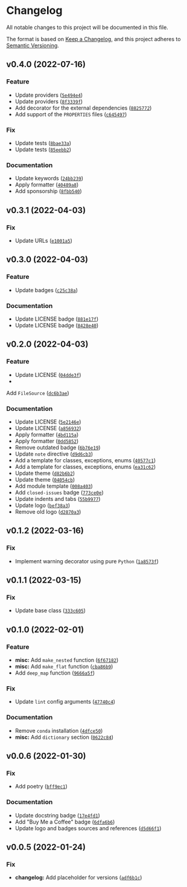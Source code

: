 # Changelog

All notable changes to this project will be documented in this file.

The format is based on [Keep a Changelog](https://keepachangelog.com/en/1.0.0/), and this project
adheres to [Semantic Versioning](https://semver.org/spec/v2.0.0.html).

<!--next-version-placeholder-->

## v0.4.0 (2022-07-16)
### Feature
* Update providers ([`5e494e4`](https://github.com/volopivoshenko/configflow/commit/5e494e4e81d281e0dfa78d96ad5bbbeab5f60236))
* Update providers ([`8f3339f`](https://github.com/volopivoshenko/configflow/commit/8f3339fe468187f6068ac917a17d6acddc026e9c))
* Add decorator for the external dependencies ([`8825772`](https://github.com/volopivoshenko/configflow/commit/88257722e0b58b0c3785c8c9581d126921944e80))
* Add support of the `PROPERTIES` files ([`c645497`](https://github.com/volopivoshenko/configflow/commit/c645497db2402b7e38fa0c0fe93800b7414ed981))

### Fix
* Update tests ([`8bae33a`](https://github.com/volopivoshenko/configflow/commit/8bae33a8e60cc4dc07ab2fdf7551e8275ea8d655))
* Update tests ([`85eebb2`](https://github.com/volopivoshenko/configflow/commit/85eebb28233e09acae5f0754472b0bcc9918ab3b))

### Documentation
* Update keywords ([`24bb239`](https://github.com/volopivoshenko/configflow/commit/24bb239e78cfe42ad3100d7bb3931bcf2548df53))
* Apply formatter ([`40489a8`](https://github.com/volopivoshenko/configflow/commit/40489a8b3bfa6d49a0bd76506dcb10a386d20395))
* Add sponsorship ([`8fbb540`](https://github.com/volopivoshenko/configflow/commit/8fbb5409fff66212210fdf4c8129d58ad8fc3538))

## v0.3.1 (2022-04-03)

### Fix

- Update
  URLs ([`e1001a5`](https://github.com/volopivoshenko/configflow/commit/e1001a57478ff7036c2fa5fd982447baf8634ee2))

## v0.3.0 (2022-04-03)

### Feature

- Update
  badges ([`c25c38a`](https://github.com/volopivoshenko/configflow/commit/c25c38a2b1c259052025dda6b77103c5a076f1c9))

### Documentation

- Update LICENSE
  badge ([`881e17f`](https://github.com/volopivoshenko/configflow/commit/881e17f9b6acb769450bf481c498707e8fddb45b))
- Update LICENSE
  badge ([`8428e40`](https://github.com/volopivoshenko/configflow/commit/8428e40fd7e19798e6cce68e7424719af758a009))

## v0.2.0 (2022-04-03)

### Feature

- Update
  LICENSE ([`04dde3f`](https://github.com/volopivoshenko/configflow/commit/04dde3f5b9981a6111900f7f544984a81ca25269))
-

Add `FileSource` ([`dc6b3ae`](https://github.com/volopivoshenko/configflow/commit/dc6b3ae7b1aaca079a357260cca65199d01b986a))

### Documentation

- Update
  LICENSE ([`5e2146e`](https://github.com/volopivoshenko/configflow/commit/5e2146e458ae5ae5eaa6854bc145ded761e0f9c1))
- Update
  LICENSE ([`a856932`](https://github.com/volopivoshenko/configflow/commit/a856932ab47b551258f19c60a5dd959e2f4ad539))
- Apply
  formatter ([`4bd115a`](https://github.com/volopivoshenko/configflow/commit/4bd115abe954114196348a1320eb2ef9484234af))
- Apply
  formatter ([`0dd5852`](https://github.com/volopivoshenko/configflow/commit/0dd5852c269c03fcbfe3134423ec2095b30c2ea6))
- Remove outdated
  badge ([`6b76e19`](https://github.com/volopivoshenko/configflow/commit/6b76e194e2242393f14ec1607659f6c0c02c50e4))
- Update `note`
  directive ([`d9d6cb3`](https://github.com/volopivoshenko/configflow/commit/d9d6cb3950c228d377f0187992cc3d59b905fd11))
- Add a template for classes, exceptions,
  enums ([`40577c1`](https://github.com/volopivoshenko/configflow/commit/40577c12ec2fd900cb84d86761e065806610c538))
- Add a template for classes, exceptions,
  enums ([`ea31c62`](https://github.com/volopivoshenko/configflow/commit/ea31c62e11c3cef3696d04ad2032a38a8d57cf0f))
- Update
  theme ([`d82b6b2`](https://github.com/volopivoshenko/configflow/commit/d82b6b2131c0a13bfe44334b0b80db5a35210e0d))
- Update
  theme ([`04054cb`](https://github.com/volopivoshenko/configflow/commit/04054cbff8c6160cbc3f8a8f5451bb7577f6fe00))
- Add module
  template ([`008a403`](https://github.com/volopivoshenko/configflow/commit/008a40353d0f1578f13cbf3ae51b0f93582d019b))
- Add `closed-issues`
  badge ([`773ce0e`](https://github.com/volopivoshenko/configflow/commit/773ce0ebdc3137d81f5843ad51ae1510b35908cd))
- Update indents and
  tabs ([`55b9977`](https://github.com/volopivoshenko/configflow/commit/55b9977ea12644681c3845e99c65f495a03274ab))
- Update
  logo ([`bef38a3`](https://github.com/volopivoshenko/configflow/commit/bef38a3eb3391582172934818db962141c4efd81))
- Remove old
  logo ([`d2870a3`](https://github.com/volopivoshenko/configflow/commit/d2870a377df9b3c55d8692cfcc02ca1f1d380fbd))

## v0.1.2 (2022-03-16)

### Fix

- Implement warning decorator using
  pure `Python` ([`1a8573f`](https://github.com/volopivoshenko/configflow/commit/1a8573fc910324ae8e8018197693384eba66e512))

## v0.1.1 (2022-03-15)

### Fix

- Update base
  class ([`333c605`](https://github.com/volopivoshenko/configflow/commit/333c605a6329825a5f6c7da96d63e73eae7df61a))

## v0.1.0 (2022-02-01)

### Feature

- **misc:** Add `make_nested`
  function ([`6f67182`](https://github.com/volopivoshenko/configflow/commit/6f67182a145c9b1b4d37694c8e0dd126ee1de9bb))
- **misc:** Add `make_flat`
  function ([`cba86b9`](https://github.com/volopivoshenko/configflow/commit/cba86b9603623ef6fe8f9dddb38f0b23de47b5f1))
- Add `deep_map`
  function ([`9666a5f`](https://github.com/volopivoshenko/configflow/commit/9666a5f0c7ec3acd77930788a22018cad0e43357))

### Fix

- Update `lint` config
  arguments ([`47740c4`](https://github.com/volopivoshenko/configflow/commit/47740c4cde892b01f788a59fc7a09f6fe05aec75))

### Documentation

- Remove `conda`
  installation ([`4dfce50`](https://github.com/volopivoshenko/configflow/commit/4dfce507ecb220ff122af94590eb845aeee08542))
- **misc:** Add `dictionary`
  section ([`0622c84`](https://github.com/volopivoshenko/configflow/commit/0622c842d4c42e69669f03d4db1dbe1b4912710d))

## v0.0.6 (2022-01-30)

### Fix

- Add
  poetry ([`bff9ec1`](https://github.com/volopivoshenko/configflow/commit/bff9ec1ccb2c7dd004aaf2e711342c8e0437eef8))

### Documentation

- Update docstring
  badge ([`17e4fd1`](https://github.com/volopivoshenko/configflow/commit/17e4fd1cd2de7776ae0594a89071a76f87b83645))
- Add "Buy Me a Coffee"
  badge ([`6dfa6b6`](https://github.com/volopivoshenko/configflow/commit/6dfa6b6d2b47b2c1ac1a17d02385e4193993731b))
- Update logo and badges sources and
  references ([`d5d66f1`](https://github.com/volopivoshenko/configflow/commit/d5d66f187bda7ac3cbc82a7bb931b9c46b5b6dda))

## v0.0.5 (2022-01-24)

### Fix

- **changelog:** Add placeholder for
  versions ([`adf6b1c`](https://github.com/volopivoshenko/configflow/commit/adf6b1ce1d989465127b38dc240ea9e5bf7b824f))
